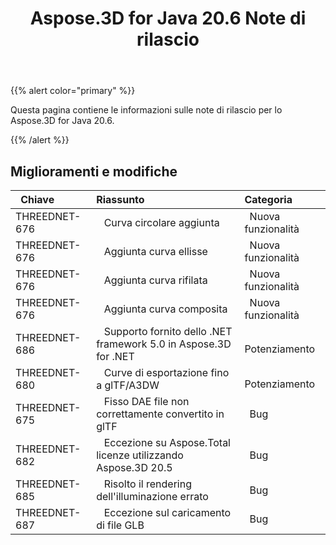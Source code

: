 ﻿---
title: Aspose.3D for Java 20.6 Note di rilascio
type: docs
weight: 20
url: /it/java/aspose-3d-for-java-20-6-release-notes/
---
{{% alert color="primary" %}} 

Questa pagina contiene le informazioni sulle note di rilascio per lo Aspose.3D for Java 20.6.

{{% /alert %}} 
## **Miglioramenti e modifiche**

|` `**Chiave**|**Riassunto**|**Categoria**|
|:- |:- |:- |
|THREEDNET-676 |` ` Curva circolare aggiunta|` `Nuova funzionalità|
|THREEDNET-676 |` ` Aggiunta curva ellisse|` `Nuova funzionalità|
|THREEDNET-676 |` ` Aggiunta curva rifilata|` `Nuova funzionalità|
|THREEDNET-676 |` ` Aggiunta curva composita|` `Nuova funzionalità|
|THREEDNET-686 |` ` Supporto fornito dello .NET framework 5.0 in Aspose.3D for .NET|` ` Potenziamento|
|THREEDNET-680 |` ` Curve di esportazione fino a glTF/A3DW|` ` Potenziamento|
|THREEDNET-675 |` ` Fisso DAE file non correttamente convertito in glTF|` `Bug|
|THREEDNET-682 |` ` Eccezione su Aspose.Total licenze utilizzando Aspose.3D 20.5|` `Bug|
|THREEDNET-685 |` ` Risolto il rendering dell'illuminazione errato|` `Bug|
|THREEDNET-687 |` ` Eccezione sul caricamento di file GLB|` `Bug|

